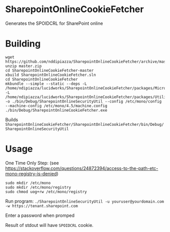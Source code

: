 # SharepointOnlineCookieFetcher
Generates the SPOIDCRL for SharePoint online

# Building
```
wget https://github.com/nddipiazza/SharepointOnlineCookieFetcher/archive/master.zip
unzip master.zip
cd SharepointOnlineCookieFetcher-master
xbuild SharepointOnlineCookieFetcher.sln
cd SharepointOnlineCookieFetcher
mkbundle --simple --static --deps -L /home/ndipiazza/lucidworks/SharepointOnlineCookieFetcher/packages/Microsoft.SharePointOnline.CSOM.16.1.7317.1200/lib/net45 -L /home/ndipiazza/lucidworks/SharepointOnlineCookieFetcher/packages/Utility.CommandLine.Arguments.1.3.0/lib -o ./bin/Debug/SharepointOnlineSecurityUtil --config /etc/mono/config --machine-config /etc/mono/4.5/machine.config ./bin/Debug/SharepointOnlineCookieFetcher.exe
```

Builds `SharepointOnlineCookieFetcher/SharepointOnlineCookieFetcher/bin/Debug/SharepointOnlineSecurityUtil`

# Usage

One Time Only Step: (see https://stackoverflow.com/questions/24872394/access-to-the-path-etc-mono-registry-is-denied)
```
sudo mkdir /etc/mono
sudo mkdir /etc/mono/registry
sudo chmod uog+rw /etc/mono/registry
```

Run program:
`./SharepointOnlineSecurityUtil -u youruser@yourdomain.com -w https://tenant.sharepoint.com`

Enter a password when promped

Result of stdout will have `SPOIDCRL` cookie.
